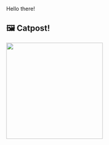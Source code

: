 Hello there!



## 🖼️ Catpost!

<sub>
    <img src="https://cdn2.thecatapi.com/images/jpdxK8Eha.jpg" height="256">
</sub>

